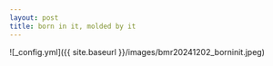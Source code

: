 ```yaml
---
layout: post
title: born in it, molded by it
---
```


![_config.yml]({{ site.baseurl }}/images/bmr20241202_borninit.jpeg)
